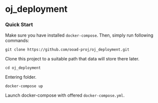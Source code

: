 # oj_deployment

### Quick Start

Make sure you have installed `docker-compose`. Then, simply run following commands:

`git clone https://github.com/ooad-proj/oj_deployment.git`

Clone this project to a suitable path that data will store there later.

`cd oj_deployment`

Entering folder.

`docker-compose up`

Launch docker-compose with offered `docker-compose.yml`.
